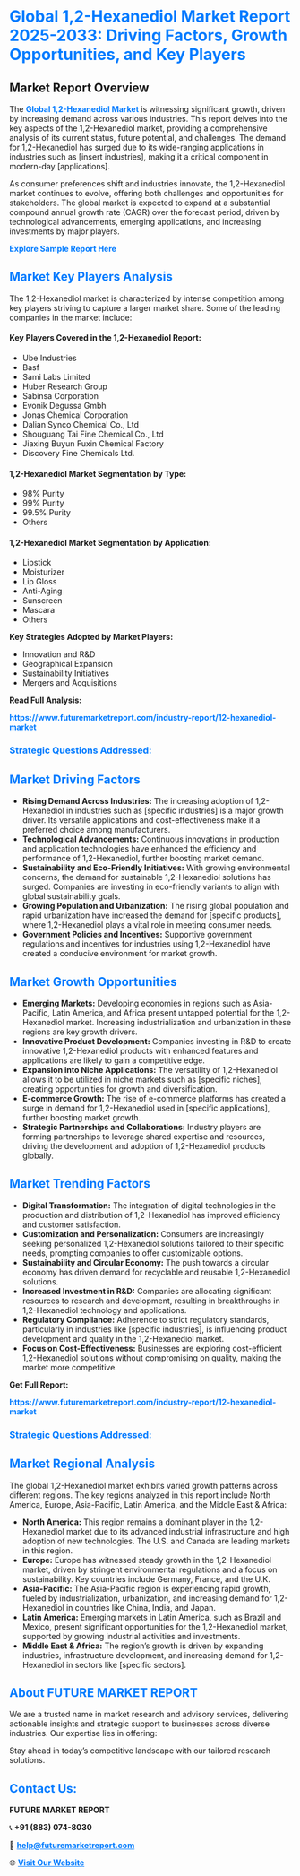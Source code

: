 <h1 style="color: #007BFF;">Global 1,2-Hexanediol Market Report 2025-2033: Driving Factors, Growth Opportunities, and Key Players</h1>

<section id="overview">
<h2>Market Report Overview</h2>
<p>The <a href="https://www.futuremarketreport.com/industry-report/12-hexanediol-market" style="color: #007BFF; text-decoration: none;"><strong>Global 1,2-Hexanediol Market</strong></a> is witnessing significant growth, driven by increasing demand across various industries. This report delves into the key aspects of the 1,2-Hexanediol market, providing a comprehensive analysis of its current status, future potential, and challenges. The demand for 1,2-Hexanediol has surged due to its wide-ranging applications in industries such as [insert industries], making it a critical component in modern-day [applications].</p>
<p>As consumer preferences shift and industries innovate, the 1,2-Hexanediol market continues to evolve, offering both challenges and opportunities for stakeholders. The global market is expected to expand at a substantial compound annual growth rate (CAGR) over the forecast period, driven by technological advancements, emerging applications, and increasing investments by major players.</p>
</section>

<section id="overview">
<p><a href="https://www.futuremarketreport.com/request-sample/reportId=30061" style="color: #007BFF; text-decoration: none;"><strong>Explore Sample Report Here</strong></a></p>
</section>

<section id="key-players">
<h2 style="color: #007BFF;">Market Key Players Analysis</h2>
<p>The 1,2-Hexanediol market is characterized by intense competition among key players striving to capture a larger market share. Some of the leading companies in the market include:</p>
<h4>Key Players Covered in the 1,2-Hexanediol Report:</h4>
<ul><li>Ube Industries</li><li>Basf</li><li>Sami Labs Limited</li><li>Huber Research Group</li><li>Sabinsa Corporation</li><li>Evonik Degussa Gmbh</li><li>Jonas Chemical Corporation</li><li>Dalian Synco Chemical Co., Ltd</li><li>Shouguang Tai Fine Chemical Co., Ltd</li><li>Jiaxing Buyun Fuxin Chemical Factory</li><li>Discovery Fine Chemicals Ltd.</li></ul>
<h4>1,2-Hexanediol Market Segmentation by Type:</h4>
<ul><li>98% Purity</li><li>99% Purity</li><li>99.5% Purity</li><li>Others</li></ul>

<h4>1,2-Hexanediol Market Segmentation by Application:</h4>
<ul><li>Lipstick</li><li>Moisturizer</li><li>Lip Gloss</li><li>Anti-Aging</li><li>Sunscreen</li><li>Mascara</li><li>Others</li></ul>
<p><strong>Key Strategies Adopted by Market Players:</strong></p>
<ul>
<li>Innovation and R&D</li>
<li>Geographical Expansion</li>
<li>Sustainability Initiatives</li>
<li>Mergers and Acquisitions</li>
</ul>
</section>

<section>
<p><strong>Read Full Analysis: </strong></p><a href="https://www.futuremarketreport.com/industry-report/12-hexanediol-market" style="color: #007BFF; text-decoration: none;"><strong>https://www.futuremarketreport.com/industry-report/12-hexanediol-market</strong></a>
<h3 style="color: #007BFF;">Strategic Questions Addressed:</h3>
</section>

<section id="driving-factors">
<h2 style="color: #007BFF;">Market Driving Factors</h2>
<ul>
<li><strong>Rising Demand Across Industries:</strong> The increasing adoption of 1,2-Hexanediol in industries such as [specific industries] is a major growth driver. Its versatile applications and cost-effectiveness make it a preferred choice among manufacturers.</li>
<li><strong>Technological Advancements:</strong> Continuous innovations in production and application technologies have enhanced the efficiency and performance of 1,2-Hexanediol, further boosting market demand.</li>
<li><strong>Sustainability and Eco-Friendly Initiatives:</strong> With growing environmental concerns, the demand for sustainable 1,2-Hexanediol solutions has surged. Companies are investing in eco-friendly variants to align with global sustainability goals.</li>
<li><strong>Growing Population and Urbanization:</strong> The rising global population and rapid urbanization have increased the demand for [specific products], where 1,2-Hexanediol plays a vital role in meeting consumer needs.</li>
<li><strong>Government Policies and Incentives:</strong> Supportive government regulations and incentives for industries using 1,2-Hexanediol have created a conducive environment for market growth.</li>
</ul>
</section>

<section id="growth-opportunities">
<h2 style="color: #007BFF;">Market Growth Opportunities</h2>
<ul>
<li><strong>Emerging Markets:</strong> Developing economies in regions such as Asia-Pacific, Latin America, and Africa present untapped potential for the 1,2-Hexanediol market. Increasing industrialization and urbanization in these regions are key growth drivers.</li>
<li><strong>Innovative Product Development:</strong> Companies investing in R&D to create innovative 1,2-Hexanediol products with enhanced features and applications are likely to gain a competitive edge.</li>
<li><strong>Expansion into Niche Applications:</strong> The versatility of 1,2-Hexanediol allows it to be utilized in niche markets such as [specific niches], creating opportunities for growth and diversification.</li>
<li><strong>E-commerce Growth:</strong> The rise of e-commerce platforms has created a surge in demand for 1,2-Hexanediol used in [specific applications], further boosting market growth.</li>
<li><strong>Strategic Partnerships and Collaborations:</strong> Industry players are forming partnerships to leverage shared expertise and resources, driving the development and adoption of 1,2-Hexanediol products globally.</li>
</ul>
</section>

<section id="trending-factors">
<h2 style="color: #007BFF;">Market Trending Factors</h2>
<ul>
<li><strong>Digital Transformation:</strong> The integration of digital technologies in the production and distribution of 1,2-Hexanediol has improved efficiency and customer satisfaction.</li>
<li><strong>Customization and Personalization:</strong> Consumers are increasingly seeking personalized 1,2-Hexanediol solutions tailored to their specific needs, prompting companies to offer customizable options.</li>
<li><strong>Sustainability and Circular Economy:</strong> The push towards a circular economy has driven demand for recyclable and reusable 1,2-Hexanediol solutions.</li>
<li><strong>Increased Investment in R&D:</strong> Companies are allocating significant resources to research and development, resulting in breakthroughs in 1,2-Hexanediol technology and applications.</li>
<li><strong>Regulatory Compliance:</strong> Adherence to strict regulatory standards, particularly in industries like [specific industries], is influencing product development and quality in the 1,2-Hexanediol market.</li>
<li><strong>Focus on Cost-Effectiveness:</strong> Businesses are exploring cost-efficient 1,2-Hexanediol solutions without compromising on quality, making the market more competitive.</li>
</ul>
</section>

<section>
<p><strong>Get Full Report: </strong></p><a href="https://www.futuremarketreport.com/industry-report/12-hexanediol-market" style="color: #007BFF; text-decoration: none;"><strong>https://www.futuremarketreport.com/industry-report/12-hexanediol-market</strong></a>
<h3 style="color: #007BFF;">Strategic Questions Addressed:</h3>
</section>


<section id="regional-analysis">
<h2 style="color: #007BFF;">Market Regional Analysis</h2>
<p>The global 1,2-Hexanediol market exhibits varied growth patterns across different regions. The key regions analyzed in this report include North America, Europe, Asia-Pacific, Latin America, and the Middle East & Africa:</p>
<ul>
<li><strong>North America:</strong> This region remains a dominant player in the 1,2-Hexanediol market due to its advanced industrial infrastructure and high adoption of new technologies. The U.S. and Canada are leading markets in this region.</li>
<li><strong>Europe:</strong> Europe has witnessed steady growth in the 1,2-Hexanediol market, driven by stringent environmental regulations and a focus on sustainability. Key countries include Germany, France, and the U.K.</li>
<li><strong>Asia-Pacific:</strong> The Asia-Pacific region is experiencing rapid growth, fueled by industrialization, urbanization, and increasing demand for 1,2-Hexanediol in countries like China, India, and Japan.</li>
<li><strong>Latin America:</strong> Emerging markets in Latin America, such as Brazil and Mexico, present significant opportunities for the 1,2-Hexanediol market, supported by growing industrial activities and investments.</li>
<li><strong>Middle East & Africa:</strong> The region’s growth is driven by expanding industries, infrastructure development, and increasing demand for 1,2-Hexanediol in sectors like [specific sectors].</li>
</ul>
</section>

<footer>
<h2 style="color: #007BFF;">About FUTURE MARKET REPORT</h2>
<p>We are a trusted name in market research and advisory services, delivering actionable insights and strategic support to businesses across diverse industries. Our expertise lies in offering:</p>

<p>Stay ahead in today’s competitive landscape with our tailored research solutions.</p>

<h2 style="color: #007BFF;">Contact Us:</h2>
<p><strong>FUTURE MARKET REPORT</strong></p>
<p>📞 <strong>+91 (883) 074-8030</strong></p>
<p>📧 <strong><a href="mailto:help@futuremarketreport.com" style="color: #007BFF;">help@futuremarketreport.com</a></strong></p>
<p>🌐 <strong><a href="https://www.futuremarketreport.com/" style="color: #007BFF;">Visit Our Website</a></strong></p>
</footer>